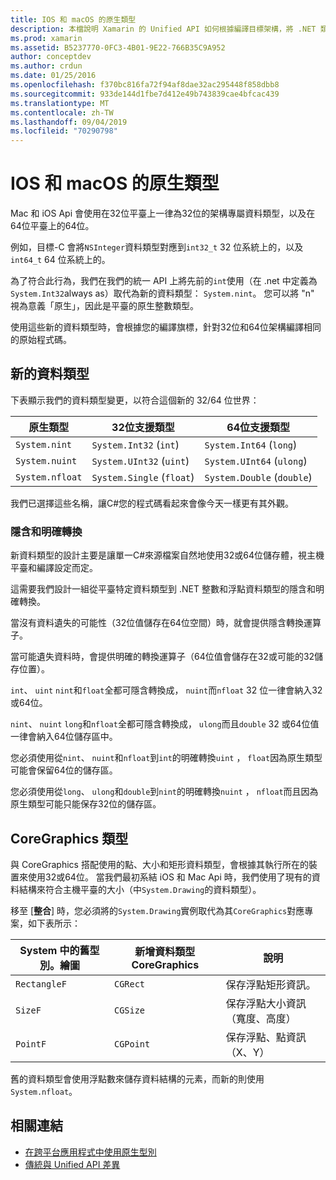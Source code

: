 ```yaml
---
title: IOS 和 macOS 的原生類型
description: 本檔說明 Xamarin 的 Unified API 如何根據編譯目標架構，將 .NET 類型對應到32位和64位原生類型。
ms.prod: xamarin
ms.assetid: B5237770-0FC3-4B01-9E22-766B35C9A952
author: conceptdev
ms.author: crdun
ms.date: 01/25/2016
ms.openlocfilehash: f370bc816fa72f94af8dae32ac295448f858dbb8
ms.sourcegitcommit: 933de144d1fbe7d412e49b743839cae4bfcac439
ms.translationtype: MT
ms.contentlocale: zh-TW
ms.lasthandoff: 09/04/2019
ms.locfileid: "70290798"
---
```

# <a name="native-types-for-ios-and-macos"></a>IOS 和 macOS 的原生類型

Mac 和 iOS Api 會使用在32位平臺上一律為32位的架構專屬資料類型，以及在64位平臺上的64位。

例如，目標-C 會將`NSInteger`資料類型對應到`int32_t` 32 位系統上的，以及`int64_t` 64 位系統上的。

為了符合此行為，我們在我們的統一 API 上將先前的`int`使用（在 .net 中定義為`System.Int32`always as）取代為新的資料類型： `System.nint`。 您可以將 "n" 視為意義「原生」，因此是平臺的原生整數類型。

使用這些新的資料類型時，會根據您的編譯旗標，針對32位和64位架構編譯相同的原始程式碼。

## <a name="new-data-types"></a>新的資料類型

下表顯示我們的資料類型變更，以符合這個新的 32/64 位世界：

|原生類型|32位支援類型|64位支援類型|
|--- |--- |--- |
|`System.nint`|`System.Int32` (`int`)|`System.Int64` (`long`)|
|`System.nuint`|`System.UInt32` (`uint`)|`System.UInt64` (`ulong`)|
|`System.nfloat`|`System.Single` (`float`)|`System.Double` (`double`)|

我們已選擇這些名稱，讓C#您的程式碼看起來會像今天一樣更有其外觀。

### <a name="implicit-and-explicit-conversions"></a>隱含和明確轉換

新資料類型的設計主要是讓單一C#來源檔案自然地使用32或64位儲存體，視主機平臺和編譯設定而定。

這需要我們設計一組從平臺特定資料類型到 .NET 整數和浮點資料類型的隱含和明確轉換。

當沒有資料遺失的可能性（32位值儲存在64位空間）時，就會提供隱含轉換運算子。

當可能遺失資料時，會提供明確的轉換運算子（64位值會儲存在32或可能的32儲存位置）。

`int`、 `uint` `nint`和`float`全都可隱含轉換成， `nuint`而`nfloat` 32 位一律會納入32或64位。

`nint`、 `nuint` `long`和`nfloat`全都可隱含轉換成， `ulong`而且`double` 32 或64位值一律會納入64位儲存區中。

您必須使用從`nint`、 `nuint`和`nfloat`到`int`的明確轉換`uint` ， `float`因為原生類型可能會保留64位的儲存區。

您必須使用從`long`、 `ulong`和`double`到`nint`的明確轉換`nuint` ， `nfloat`而且因為原生類型可能只能保存32位的儲存區。

## <a name="coregraphics-types"></a>CoreGraphics 類型

與 CoreGraphics 搭配使用的點、大小和矩形資料類型，會根據其執行所在的裝置來使用32或64位。  當我們最初系結 iOS 和 Mac Api 時，我們使用了現有的資料結構來符合主機平臺的大小（中`System.Drawing`的資料類型）。

移至 [**整合**] 時，您必須將的`System.Drawing`實例取代為其`CoreGraphics`對應專案，如下表所示：

|System 中的舊型別。繪圖|新增資料類型 CoreGraphics|說明|
|--- |--- |--- |
|`RectangleF`|`CGRect`|保存浮點矩形資訊。|
|`SizeF`|`CGSize`|保存浮點大小資訊（寬度、高度）|
|`PointF`|`CGPoint`|保存浮點、點資訊（X、Y）|

舊的資料類型會使用浮點數來儲存資料結構的元素，而新的則使用`System.nfloat`。

## <a name="related-links"></a>相關連結

- [在跨平台應用程式中使用原生型別](~/cross-platform/macios/native-types-cross-platform.md)
- [傳統與 Unified API 差異](https://github.com/xamarin/release-notes-archive/blob/master/release-notes/ios/api_changes/classic-vs-unified-8.6.0/index.md)

